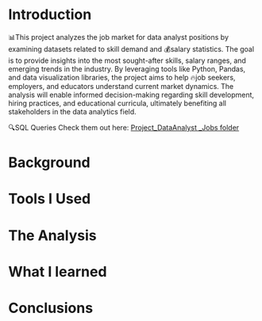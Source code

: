 # Introduction
📊This project analyzes the job market for data analyst positions by examining datasets related to skill demand and 💰salary statistics. The goal is to provide insights into the most sought-after skills, salary ranges, and emerging trends in the industry. By leveraging tools like Python, Pandas, and data visualization libraries, the project aims to help 🔥job seekers, employers, and educators understand current market dynamics. The analysis will enable informed decision-making regarding skill development, hiring practices, and educational curricula, ultimately benefiting all stakeholders in the data analytics field.

🔍SQL Queries Check them out here: [Project_DataAnalyst
_Jobs folder](/1_Top_Paying_Jobs/)

# Background
# Tools I Used
# The Analysis 
# What I learned
# Conclusions
